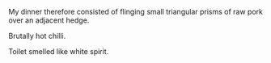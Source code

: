 My dinner therefore consisted of flinging small triangular prisms of raw pork over an adjacent hedge.

Brutally hot chilli.

Toilet smelled like white spirit.